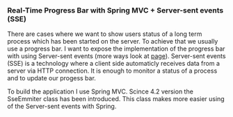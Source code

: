 ### Real-Time Progress Bar with Spring MVC + Server-sent events (SSE)

There are cases where we want to show users status of a long term process which has been started on the server. 
To achieve that we usually use a progress bar. I want to expose the implementation of the progress bar with using Server-sent events 
(more ways look at [page](https://spring.io/blog/2012/05/08/spring-mvc-3-2-preview-techniques-for-real-time-updates/)). 
Server-sent events (SSE) is a technology where a client side automaticly receives data from a server via HTTP connection. 
It is enough to monitor a status of a process and to update our progess bar. 

To build the application I use Spring MVC. Scince 4.2 version the SseEmmiter class has been introduced. 
This class makes more easier using of the Server-sent events with Spring.
